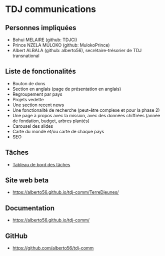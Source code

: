 # TDJ communications

## Personnes impliquées

* Bohui MELAIRE (github: TDJCI)
* Prince NZELA MULOKO (github: MulokoPrince)
* Albert ALBALA (github: alberto56), secrétaire-trésorier de TDJ transnational

## Liste de fonctionalités 

* Bouton de dons
* Section en anglais (page de présentation en anglais)
* Regroupement par pays
* Projets vedette
* Une section recent news
* Une fonctionalité de recherche (peut-être complexe et pour la phase 2)
* Une page à propos avec la mission, avec des données chiffrées (année de fondation, budget, arbres plantés)
* Carousel des slides
* Carte du monde et/ou carte de chaque pays
* SEO

## Tâches

* [Tableau de bord des tâches](https://github.com/users/alberto56/projects/16/views/1)

## Site web beta

* <https://alberto56.github.io/tdj-comm/TerreDjeunes/>

## Documentation

* <https://alberto56.github.io/tdj-comm/>

## GitHub

* <https://github.com/alberto56/tdj-comm>
